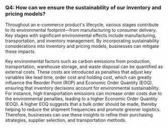 ### Q4: How can we ensure the sustainability of our inventory and pricing models?

Throughout an e-commerce product's lifecycle, various stages contribute to its environmental footprint—from manufacturing to consumer delivery. Key stages with significant environmental effects include manufacturing, transportation, and inventory management. By incorporating sustainability considerations into inventory and pricing models, businesses can mitigate these impacts.  

Key environmental factors such as carbon emissions from production, transportation, warehouse storage, and waste disposal can be quantified as external costs. These costs are introduced as penalties that adjust key variables like lead time, order cost and holding cost, which can greatly influence the Reorder Point (ROP) and Economic Order Quantity (EOQ), ensuring that inventory decisions account for environmental sustainability.
For instance, high transportation emissions can increase order costs due to the environmental penalties, leading to a higher Economic Order Quantity (EOQ). A higher EOQ suggests that a bulk order should be made, thereby helping to reduce the shipment frequencies and promote greener logistics. Therefore, businesses can use these insights to refine their purchasing strategies, supplier selection, and transportation methods.
